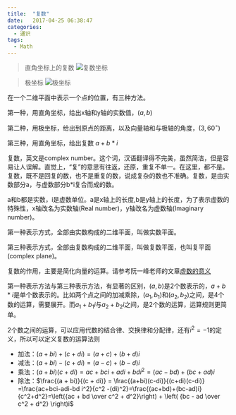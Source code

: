 ```yaml
---
title:  "复数"
date:   2017-04-25 06:38:47
categories:
  - 通识
tags:
  - Math
---
```

> 直角坐标上的复数
![复数坐标](/blog/img/in-post/20170425152420-complex-number-aixs.png)

> 极坐标
![极坐标](/blog/img/in-post/20170425154253-polar-coordinates.png)

在一个二维平面中表示一个点的位置，有三种方法。

第一种，用直角坐标，给出x轴和y轴的实数值，$(a,b)$

第二种，用极坐标，给出到原点的距离，以及向量轴和与极轴的角度，$(3,60^{\circ})$

第三种，用直角坐标，给出复数 $a+b*i$

复数，英文是complex number。这个词，汉语翻译得不完美，虽然简洁，但是容易让人误解。直觉上，“复”的意思有往返，还原，重复不单一。在这里，都不是。复数，既不是回复的数，也不是重复的数，说成复杂的数也不准确。复数，是由实数部分a，与虚数部分b*i复合而成的数。

a和b都是实数，i是虚数单位。a是x轴上的长度,b是y轴上的长度，为了表示虚数的特殊性，x轴改名为实数轴(Real number)，y轴改名为虚数轴(Imaginary number)。

第一种表示方式，全部由实数构成的二维平面，叫做实数平面。

第三种表示方式，全部由复数构成的二维平面，叫做复数平面，也叫复平面(complex plane)。

复数的作用，主要是简化向量的运算。请参考阮一峰老师的文章[虚数的意义](http://www.ruanyifeng.com/blog/2012/09/imaginary_number.html)

第一种表示方法与第三种表示方法，有显著的区别，$(a,b)$是2个数表示的，$a + b*i$是单个数表示的。比如两个点之间的加减乘除，$(a_1, b_1)$和$(a_2,b_2)$之间，是4个数的运算，需要展开。而$a_1+b_1i$与$a_2+b_2i$之间，是2个数的运算，运算规则更简单。

2个数之间的运算，可以应用代数的结合律、交换律和分配律，还有$i^2=-1$的定义，所以可以定义复数的运算法则

* 加法：$(a + bi) + (c + di) = (a + c) + (b + d)i$
* 减法：$(a + bi) - (c + di) = (a - c) + (b - d)i$
* 乘法：$(a + bi) (c + di) = ac + bci + adi + bd i^2 = (ac - bd) + (bc + ad)i$
* 除法：$\frac{(a + bi)}{(c + di)} = \frac{(a+bi)(c-di)}{(c+di)(c-di)} =\frac{ac+bci-adi-bd i^2}{c^2 -(di)^2}=\frac{(ac+bd)+(bc-ad)i}{c^2+d^2}=\left({ac + bd \over c^2 + d^2}\right) + \left( {bc - ad \over c^2 + d^2} \right)i$

